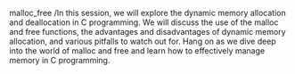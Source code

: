 malloc_free
/In this session, we will explore the dynamic memory allocation and deallocation in C programming. We will discuss the use of the malloc and free functions, the advantages and disadvantages of dynamic memory allocation, and various pitfalls to watch out for. Hang on as we dive deep into the world of malloc and free and learn how to effectively manage memory in C programming.


